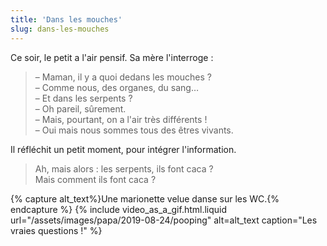 ```yaml
---
title: 'Dans les mouches'
slug: dans-les-mouches
---
```


Ce soir, le petit a l'air pensif. Sa mère l'interroge :

> – Maman, il y a quoi dedans les mouches ?  
> – Comme nous, des organes, du sang…  
> – Et dans les serpents ?  
> – Oh pareil, sûrement.  
> – Mais, pourtant, on a l'air très différents !  
> – Oui mais nous sommes tous des êtres vivants.

Il réfléchit un petit moment, pour intégrer l'information.

> Ah, mais alors : les serpents, ils font caca ?  
> Mais comment ils font caca ?

{% capture alt_text%}Une marionette velue danse sur les WC.{% endcapture %} {% include video_as_a_gif.html.liquid
url="/assets/images/papa/2019-08-24/pooping"
alt=alt_text
caption="Les vraies questions !"
%}
